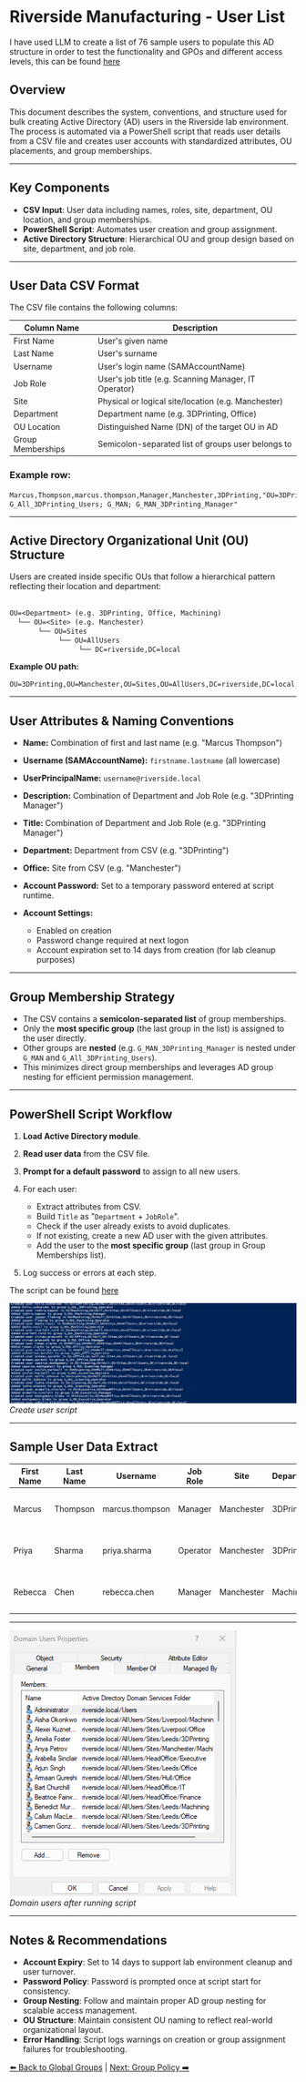 # Riverside Manufacturing - User List

 I have used LLM to create a list of 76 sample users to populate this AD structure in order to test the functionality and GPOs and different access levels, this can be found [here](sample_AD_users.csv)

## Overview

This document describes the system, conventions, and structure used for bulk creating Active Directory (AD) users in the Riverside lab environment. The process is automated via a PowerShell script that reads user details from a CSV file and creates user accounts with standardized attributes, OU placements, and group memberships.

---

## Key Components

* **CSV Input**: User data including names, roles, site, department, OU location, and group memberships.
* **PowerShell Script**: Automates user creation and group assignment.
* **Active Directory Structure**: Hierarchical OU and group design based on site, department, and job role.

---

## User Data CSV Format

The CSV file contains the following columns:

| Column Name       | Description                                         |
| ----------------- | --------------------------------------------------- |
| First Name        | User's given name                                   |
| Last Name         | User's surname                                      |
| Username          | User's login name (SAMAccountName)                  |
| Job Role          | User's job title (e.g. Scanning Manager, IT Operator)           |
| Site              | Physical or logical site/location (e.g. Manchester) |
| Department        | Department name (e.g. 3DPrinting, Office)           |
| OU Location       | Distinguished Name (DN) of the target OU in AD      |
| Group Memberships | Semicolon-separated list of groups user belongs to  |

### Example row:

```csv
Marcus,Thompson,marcus.thompson,Manager,Manchester,3DPrinting,"OU=3DPrinting,OU=Manchester,OU=Sites,OU=AllUsers,DC=riverside,DC=local","G_All_Users; G_All_3DPrinting_Users; G_MAN; G_MAN_3DPrinting_Manager"
```

---

## Active Directory Organizational Unit (OU) Structure

Users are created inside specific OUs that follow a hierarchical pattern reflecting their location and department:

```

OU=<Department> (e.g. 3DPrinting, Office, Machining)
  └── OU=<Site> (e.g. Manchester)
       └── OU=Sites
            └── OU=AllUsers
                 └── DC=riverside,DC=local
```

**Example OU path:**

```
OU=3DPrinting,OU=Manchester,OU=Sites,OU=AllUsers,DC=riverside,DC=local
```

---

## User Attributes & Naming Conventions

* **Name:** Combination of first and last name (e.g. "Marcus Thompson")
* **Username (SAMAccountName):** `firstname.lastname` (all lowercase)
* **UserPrincipalName:** `username@riverside.local`
* **Description:** Combination of Department and Job Role (e.g. "3DPrinting Manager")
* **Title:** Combination of Department and Job Role (e.g. "3DPrinting Manager")
* **Department:** Department from CSV (e.g. "3DPrinting")
* **Office:** Site from CSV (e.g. "Manchester")
* **Account Password:** Set to a temporary password entered at script runtime.
* **Account Settings:**

  * Enabled on creation
  * Password change required at next logon
  * Account expiration set to 14 days from creation (for lab cleanup purposes)

---

## Group Membership Strategy

* The CSV contains a **semicolon-separated list** of group memberships.
* Only the **most specific group** (the last group in the list) is assigned to the user directly.
* Other groups are **nested** (e.g. `G_MAN_3DPrinting_Manager` is nested under `G_MAN` and `G_All_3DPrinting_Users`).
* This minimizes direct group memberships and leverages AD group nesting for efficient permission management.

---

## PowerShell Script Workflow

1. **Load Active Directory module**.
2. **Read user data** from the CSV file.
3. **Prompt for a default password** to assign to all new users.
4. For each user:

   * Extract attributes from CSV.
   * Build `Title` as "`Department` + `JobRole`".
   * Check if the user already exists to avoid duplicates.
   * If not existing, create a new AD user with the given attributes.
   * Add the user to the **most specific group** (last group in Group Memberships list).
5. Log success or errors at each step.

The script can be found [here](build-scripts/03CreateSampleUsers_DC01.ps1)

![Create Users Script](images/CreateUsers.png)\
*Create user script*

---

## Sample User Data Extract

| First Name | Last Name | Username        | Job Role | Site       | Department | OU Location                                                                    | Group Memberships                                                              |
| ---------- | --------- | --------------- | -------- | ---------- | ---------- |--------------------------------------------------------------------------------| ------------------------------------------------------------------------------ |
| Marcus     | Thompson  | marcus.thompson | Manager  | Manchester | 3DPrinting | OU=3DPrinting,OU=Manchester,OU=Sites,OU=AllUsers,DC=riverside,DC=local         | G\_All\_Users; G\_All\_3DPrinting\_Users; G\_MAN; G\_MAN\_3DPrinting\_Manager  |
| Priya      | Sharma    | priya.sharma    | Operator | Manchester | 3DPrinting | OU=3DPrinting,OU=Manchester,OU=Sites,OU=AllUsers,DC=riverside,DC=local         | G\_All\_Users; G\_All\_3DPrinting\_Users; G\_MAN; G\_MAN\_3DPrinting\_Operator |
| Rebecca    | Chen      | rebecca.chen    | Manager  | Manchester | Machining  | OU=Machining,OU=Manchester,OU=Sites,OU=AllUsers,DC=riverside,DC=local | G\_All\_Users; G\_All\_Machining\_Users; G\_MAN; G\_MAN\_Machining\_Manager    |

---
![Domain Users](images/ADUsers.png)\
*Domain users after running script*

---

## Notes & Recommendations

* **Account Expiry**: Set to 14 days to support lab environment cleanup and user turnover.
* **Password Policy**: Password is prompted once at script start for consistency.
* **Group Nesting**: Follow and maintain proper AD group nesting for scalable access management.
* **OU Structure**: Maintain consistent OU naming to reflect real-world organizational layout.
* **Error Handling**: Script logs warnings on creation or group assignment failures for troubleshooting.


[⬅️ Back to Global Groups](02-global-groups.md) | [Next: Group Policy ➡️](../02-active-directory/.md)